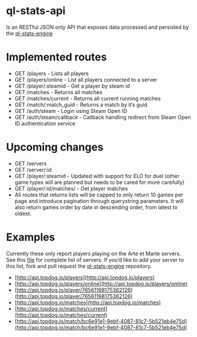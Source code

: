 # ql-stats-api
Is an RESTful JSON only API that exposes data processed and persisted by the [ql-stats-engine](https://github.com/swallentin/ql-stats-engine)

# Implemented routes
* GET /players - Lists all players
* GET /players/online - List all players connected to a server
* GET /player/:steamid - Get a player by steam id
* GET /matches - Returns all matches
* GET /matches/current - Returns all current running matches
* GET /match/:match_guid - Returns a match by it’s guid.
* GET /auth/steam - Login using Steam Open ID
* GET /auth/steam/callback - Callback handling redirect from Steam Open ID authentication service

# Upcoming changes
* GET /servers
* GET /server/:id
* GET /player/:steamid - Updated with support for ELO for duel (other game types will are planned but needs to be cared for more carefully)
* GET /player/:id/matches/ - Get player matches
* All routes that returns lists will be capped to only return 10 games per page and introduce pagination through querystring parameters. It will also return games order by date in descending order, from latest to oldest.

# Examples
Currently these only report players playing on the Arte et Marte servers. See this [file](https://github.com/swallentin/ql-stats-engine/blob/master/config/default.json) for complete list of servers.
If you’d like to add your server to this list, fork and pull request the [ql-stats-engine](https://github.com/swallentin/ql-stats-engine) repository.
* [http://api.topdog.io/players](http://api.topdog.io/players) 
* [http://api.topdog.io/players/online](http://api.topdog.io/players/online)
* [http://api.topdog.io/player/76561198175362126](http://api.topdog.io/player/76561198175362126)
* [http://api.topdog.io/matches](http://api.topdog.io/matches) 
* [http://api.topdog.io/matches/current](http://api.topdog.io/matches/current) 
* [http://api.topdog.io/match/bc6e91e1-9ebf-4087-81c7-5b521eb4e75d](http://api.topdog.io/match/bc6e91e1-9ebf-4087-81c7-5b521eb4e75d)

